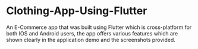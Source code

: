 # Clothing-App-Using-Flutter
An E-Commerce app that was built using Flutter which is cross-platform for both IOS and Android users, the app offers various features which are shown clearly in the application demo and the screenshots provided.
